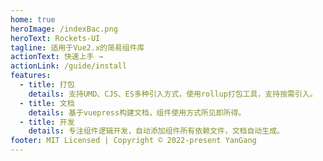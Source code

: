 ```yaml
---
home: true
heroImage: /indexBac.png
heroText: Rockets-UI
tagline: 适用于Vue2.x的简易组件库
actionText: 快速上手 →
actionLink: /guide/install
features:
  - title: 打包
    details: 支持UMD、CJS、ES多种引入方式，使用rollup打包工具，支持按需引入。
  - title: 文档
    details: 基于vuepress构建文档，组件使用方式所见即所得。
  - title: 开发
    details: 专注组件逻辑开发，自动添加组件所有依赖文件，文档自动生成。
footer: MIT Licensed | Copyright © 2022-present YanGang
---
```


#
